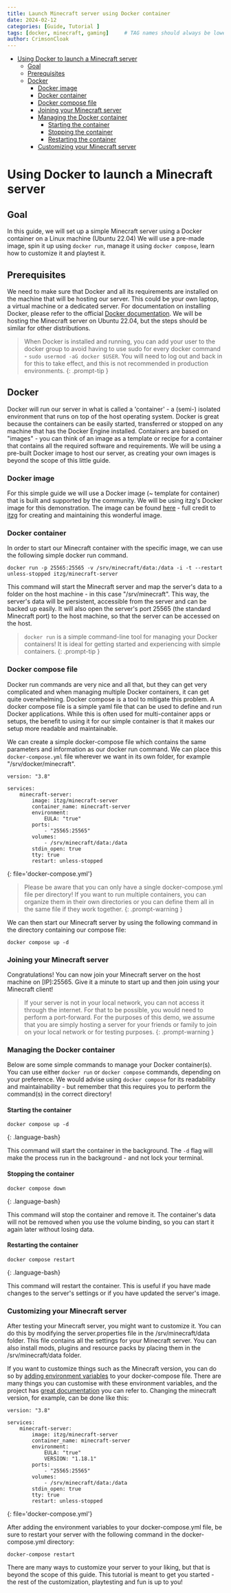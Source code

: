 ```yaml
---
title: Launch Minecraft server using Docker container
date: 2024-02-12
categories: [Guide, Tutorial ]
tags: [docker, minecraft, gaming]     # TAG names should always be lowercase
author: CrimsonCloak
---
```


- [Using Docker to launch a Minecraft server](#using-docker-to-launch-a-minecraft-server)
  - [Goal](#goal)
  - [Prerequisites](#prerequisites)
  - [Docker](#docker)
    - [Docker image](#docker-image)
    - [Docker container](#docker-container)
    - [Docker compose file](#docker-compose-file)
    - [Joining your Minecraft server](#joining-your-minecraft-server)
    - [Managing the Docker container](#managing-the-docker-container)
      - [Starting the container](#starting-the-container)
      - [Stopping the container](#stopping-the-container)
      - [Restarting the container](#restarting-the-container)
    - [Customizing your Minecraft server](#customizing-your-minecraft-server)



# Using Docker to launch a Minecraft server



## Goal
In this guide, we will set up a simple Minecraft server using a Docker container on a Linux machine (Ubuntu 22.04) We will use a pre-made image, spin it up using `docker run`, manage it using `docker compose`, learn how to customize it and playtest it. 

## Prerequisites
We need to make sure that Docker and all its requirements are installed on the machine that will be hosting our server. This could be your own laptop, a virtual machine or a dedicated server. For documentation on installing Docker, please refer to the official [Docker documentation](https://docs.docker.com/engine/install/). We will be hosting the Minecraft server on Ubuntu 22.04, but the steps should be similar for other distributions. 

> When Docker is installed and running, you can add your user to the docker group to avoid having to use sudo for every docker command - `sudo usermod -aG docker $USER`. You will need to log out and back in for this to take effect, and this is not recommended in production environments. 
{: .prompt-tip }

## Docker

Docker will run our server in what is called a 'container' - a (semi-) isolated environment that runs on top of the host operating system. Docker is great because the containers can be easily started, transferred or stopped on any machine that has the Docker Engine installed. Containers are based on "images" - you can think of an image as a template or recipe for a container that contains all the required software and requirements. We will be using a pre-built Docker image to host our server, as creating your own images is beyond the scope of this little guide.

### Docker image

For this simple guide we will use a Docker image (~ template for container) that is built and supported by the community. We will be using itzg's Docker image for this demonstration. The image can be found [here](https://github.com/itzg/docker-minecraft-server) - full credit to [itzg](https://github.com/itzg) for creating and maintaining this wonderful image.


### Docker container

In order to start our Minecraft container with the specific image, we can use the following simple docker run command. 
```console  
docker run -p 25565:25565 -v /srv/minecraft/data:/data -i -t --restart unless-stopped itzg/minecraft-server
```


This command will start the Minecraft server and map the server's data to a folder on the host machine - in this case "/srv/minecraft". This way, the server's data will be persistent, accessible from the server and can be backed up easily. It will also open the server's port 25565 (the standard Minecraft port) to the host machine, so that the server can be accessed on the host.

> `docker run` is a simple command-line tool for managing your Docker containers! It is ideal for getting started and experiencing with simple containers.
{: .prompt-tip }

### Docker compose file 

Docker run commands are very nice and all that, but they can get very complicated and when managing multiple Docker containers, it can get quite overwhelming. Docker compose is a tool to mitigate this problem. A docker compose file is a simple yaml file that can be used to define and run Docker applications. While this is often used for multi-container apps or setups, the benefit to using it for our simple container is that it makes our setup more readable and maintainable.

We can create a simple docker-compose file which contains the same parameters and information as our docker run command. We can place this `docker-compose.yml` file wherever we want in its own folder, for example "/srv/docker/minecraft". 
    
```console
version: "3.8"

services:
    minecraft-server:
        image: itzg/minecraft-server
        container_name: minecraft-server
        environment:
            EULA: "true"
        ports:
            - "25565:25565"
        volumes:
            - /srv/minecraft/data:/data
        stdin_open: true
        tty: true
        restart: unless-stopped
```
{: file='docker-compose.yml'} 


> Please be aware that you can only have a single docker-compose.yml file per directory! If you want to run multiple containers, you can organize them in their own directories or you can define them all in the same file if they work together.
{: .prompt-warning }

We can then start our Minecraft server by using the following command in the directory containing our compose file:

```console
docker compose up -d
```

### Joining your Minecraft server
Congratulations! You can now join your Minecraft server on the host machine on [IP]:25565. Give it a minute to start up and then join using your Minecraft client!

> If your server is not in your local network, you can not access it through the internet. For that to be possible, you would need to perform a port-forward. For the purposes of this demo, we assume that you are simply hosting a server for your friends or family to join on your local network or for testing purposes.
{: .prompt-warning }


### Managing the Docker container

Below are some simple commands to manage your Docker container(s). You can use either `docker run` or `docker compose` commands, depending on your preference. We would advise using `docker compose` for its readability and maintainability - but remember that this requires you to perform the command(s) in the correct directory!

#### Starting the container
```console
docker compose up -d
```
{: .language-bash}

This command will start the container in the background. The `-d` flag will make the process run in the background - and not lock your terminal.

#### Stopping the container
```console  
docker compose down
```
{: .language-bash}

This command will stop the container and remove it. The container's data will not be removed when you use the volume binding, so you can start it again later without losing data.

#### Restarting the container
```console
docker compose restart
```
{: .language-bash}

This command will restart the container. This is useful if you have made changes to the server's settings or if you have updated the server's image.





### Customizing your Minecraft server

After testing your Minecraft server, you might want to customize it. You can do this by modifying the server.properties file in the /srv/minecraft/data folder. This file contains all the settings for your Minecraft server. You can also install mods, plugins and resource packs by placing them in the /srv/minecraft/data folder. 

If you want to customize things such as the Minecraft version, you can do so by [adding environment variables](https://docker-minecraft-server.readthedocs.io/en/latest/versions/minecraft/) to your docker-compose file. There are many things you can customise with these environment variables, and the project has [great documentation](https://docker-minecraft-server.readthedocs.io/en/latest/configuration/server-properties/) you can refer to. Changing the minecraft version, for example, can be done like this:
```console
version: "3.8"

services:
    minecraft-server:
        image: itzg/minecraft-server
        container_name: minecraft-server
        environment:
            EULA: "true"
            VERSION: "1.18.1"
        ports:
            - "25565:25565"
        volumes:
            - /srv/minecraft/data:/data
        stdin_open: true
        tty: true
        restart: unless-stopped
```
{: file='docker-compose.yml'} 


After adding the environment variables to your docker-compose.yml file, be sure to restart your server with the following command in the docker-compose.yml directory:
```console
docker-compose restart
```

There are many ways to customize your server to your liking, but that is beyond the scope of this guide. This tutorial is meant to get you started - the rest of the customization, playtesting and fun is up to you!




